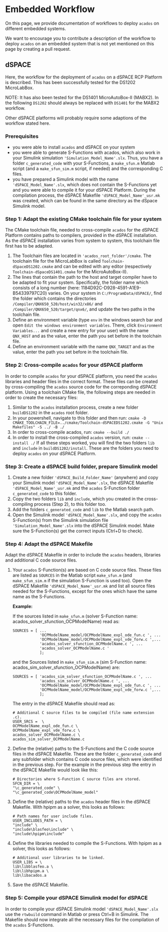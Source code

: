 # Embedded Workflow
On this page, we provide documentation of workflows to deploy `acados` on different embedded systems.

We want to encourage you to contribute a description of the workflow to deploy `acados` on an embedded system that is not yet mentioned on this page by creating a pull request.

## dSPACE
Here, the workflow for the deployment of `acados` on a dSPACE RCP Platform is described.
This has been successfully tested for the DS1202 MicroLabBox.

NOTE: It has also been tested for the DS1401 MicroAutoBox-II (MABX2).
In the following `DS1202` should always be replaced with `DS1401` for the MABX2 workflow.

Other dSPACE platforms will probably require some adaptions of the workflow stated here.

### Prerequisites
- you were able to install `acados` and dSPACE on your system
- you were able to generate S-Functions with acados, which also work in your Simulink simulation `'Simulation_Model_Name'.slx`.
Thus, you have a folder `c_generated_code` with your S-Functions, a `make_sfun.m` Matlab script (and a `make_sfun_sim.m` script, if needed) and the corresponding C files.
- you have prepared a Simulink model with the name `'dSPACE_Model_Name'.slx`, which does not contain the S-Functions yet and you were able to compile it for your dSPACE Platform.
During the compilation process, the dSPACE Makefile `'dSPACE_Model_Name'_usr.mk` was created, which can be found in the same directory as the dSpace Simulink model.

### Step 1: Adapt the existing CMake toolchain file for your system
The CMake toolchain file, needed to cross-compile `acados` for the dSPACE Platform contains paths to compilers, provided in the dSPACE installation.
As the dSPACE installation varies from system to system, this toolchain file first has to be adapted.

1. The Toolchain files are located in `'acados_root_folder'/cmake`.
The toolchain file for the MicroLabBox is called `Toolchain-dSpaceDS1202.cmake` and can be edited with any editor (respectively `Toolchain-dSpaceDS1401.cmake` for the MicroAutoBox-II).
2. The lines that contain the path to the host and target compiler have to be adapted to fit your system.
Specifically, the folder name which consists of a long number (here: 1184D92C-D928-4591-A1E9-B54339797C20) varies.
On your system in `C:/ProgramData/dSPACE/`, find the folder which contains the directories `/Compiler/QNX650_520/host/win32/x86/` and `/Compiler/QNX650_520/target/qnx6/`, and update the two paths in the toolchain file.
3. Define an environment variable (type `env` in the windows search bar and open `Edit the windows environment variables`.
There, click `Environment Variables...` and create a new entry for your user) with the name `QNX_HOST` and as the value, enter the path you set before in the toolchain file.
4. Define an environment variable with the name `QNX_TARGET` and as the value, enter the path you set before in the toolchain file.

### Step 2: Cross-compile `acados` for your dSPACE platform
In order to compile `acados` for your dSPACE platform, you need the `acados` libraries and header files in the correct format.
These files can be created by cross-compiling the `acados` source code for the correponding dSPACE platform.
Using a toolchain CMake file, the following steps are needed in order to create the necessary files:
1. Similar to the `acados` installation process, create a new folder `buildDS1202` in the `acados` root folder.
2. In your powershell, navigate to this folder and then run:
 ```cmake -D CMAKE_TOOLCHAIN_FILE=../cmake/Toolchain-dSPACEDS1202.cmake -G "Unix Makefiles" -S ../ -B ./```
3. In order to cross-compile acados, run:
 ```cmake --build ./```
4. In order to install the cross-compiled `acados` version, run:
 ```cmake --install ./```
If all these steps worked, you will find the two folders `lib` and `include` in `buildDS1202/install`.
These are the folders you need to deploy `acados` on your dSPACE Platform.

### Step 3: Create a dSPACE build folder, prepare Simulink model
1. Create a new folder `'dSPACE_Build_Folder_Name'` (anywhere) and copy your Simulink model `'dSPACE_Model_Name'.slx`, the dSPACE Makefile `'dSPACE_Model_Name'_usr.mk` and the `acados` S-Function folder `c_generated_code` to this folder.
2. Copy the two folders `lib` and `include`, which you created in the cross-compiling process (Step 2), to this folder too.
3. Add the folders `c_generated_code` and `lib` to the Matlab search path.
4. Open the Simulink model `'dSPACE_Model_Name'.slx`, and copy the `acados` S-Function(s) from the Simulink simulation file `'Simulation_Model_Name'.slx` into the dSPACE Simulink model.
Make sure the S-Function(s) get the correct inputs (Ctrl+D to check).

### Step 4: Adapt the dSPACE Makefile
Adapt the dSPACE Makefile in order to include the `acados` headers, libraries and additional C code source files.
1. Your `acados` S-Function(s) are based on C code source files.
These files are listed as `SOURCES` in the Matlab script `make_sfun.m` (and `make_sfun_sim.m` if the simulation S-Function is used too).
Open the dSPACE Makefile `'dSPACE_Model_Name'_usr.mk` and list all source files needed for the S-Functions, except for the ones which have the same name as the S-Functions.

    **Example:**

    If the sources listed in `make_sfun.m` (solver S-Function name: acados_solver_sfunction_OCPModelName) read as:
    ```
    SOURCES = [ ...
                'OCPModelName_model/OCPModelName_expl_ode_fun.c ', ...
                'OCPModelName_model/OCPModelName_expl_vde_forw.c ',...
                'acados_solver_sfunction_OCPModelName.c ', ...
                'acados_solver_OCPModelName.c '
                ];
    ```
    and the Sources listed in `make_sfun_sim.m` (sim S-Function name: acados_sim_solver_sfunction_OCPModelName) are:
    ```
    SOURCES = [ 'acados_sim_solver_sfunction_OCPModelName.c ', ...
                'acados_sim_solver_OCPModelName.c ', ...
                'OCPModelName_model/OCPModelName_expl_ode_fun.c ', ...
                'OCPModelName_model/OCPModelName_expl_vde_forw.c ',...
                ];
    ```
    The entry in the dSPACE Makefile should read as:
    ```
    # Additional C source files to be compiled (file name extension .c).
    USER_SRCS =  \
    OCPModelName_expl_ode_fun.c \
    OCPModelName_expl_vde_forw.c \
    acados_solver_OCPModelName.c \
    acados_sim_solver_OCPModelName.c
    ```
2. Define the (relative) paths to the S-Functions and the C code source files in the dSPACE Makefile.
These are the folder `c_generated_code` and any subfolder which contains C code source files, which were identified in the previous step.
For the example in the previous step the entry in the dSPACE Makefile would look like this:
    ```
    # Directories where S-Function C source files are stored.
    SFCN_DIR = \
    "\c_generated_code" \
    "\c_generated_code\OCPModelName_model"
    ```
3. Define the (relative) paths to the `acados` header files in the dSPACE Makefile. With hpipm as a solver, this looks as follows:
    ```
    # Path names for user include files.
    USER_INCLUDES_PATH = \
    "include" \
    "include\blasfeo\include" \
    "include\hpipm\include"
    ```
4. Define the libraries needed to compile the S-Functions. With hpipm as a solver, this looks as follows:
    ```
    # Additional user libraries to be linked.
    USER_LIBS = \
    lib\libblasfeo.a \
    lib\libhpipm.a \
    lib\libacados.a
    ```
5. Save the dSPACE Makefile.

### Step 5: Compile your dSPACE Simulink model for dSPACE
In order to compile your dSPACE Simulink model `'dSPACE_Model_Name'.slx` use the `rtwbuild` command in Matlab or press Ctrl+B in Simulink.
The Makefile should now integrate all the necessary files for the compilation of the `acados` S-Functions.
